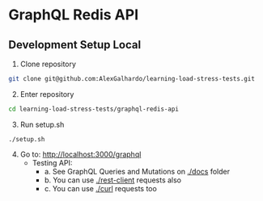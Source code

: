# GraphQL Redis API

## Development Setup Local

1. Clone repository
```bash
git clone git@github.com:AlexGalhardo/learning-load-stress-tests.git
```

2. Enter repository
```bash
cd learning-load-stress-tests/graphql-redis-api
```

3. Run setup.sh
```
./setup.sh
```

4. Go to: [http://localhost:3000/graphql](http://localhost:3000/graphql)
   - Testing API:
      - a. See GraphQL Queries and Mutations on [./docs](./docs/) folder
      - b. You can use [./rest-client](./rest-client) requests also
      - c. You can use [./curl](./curl) requests too
